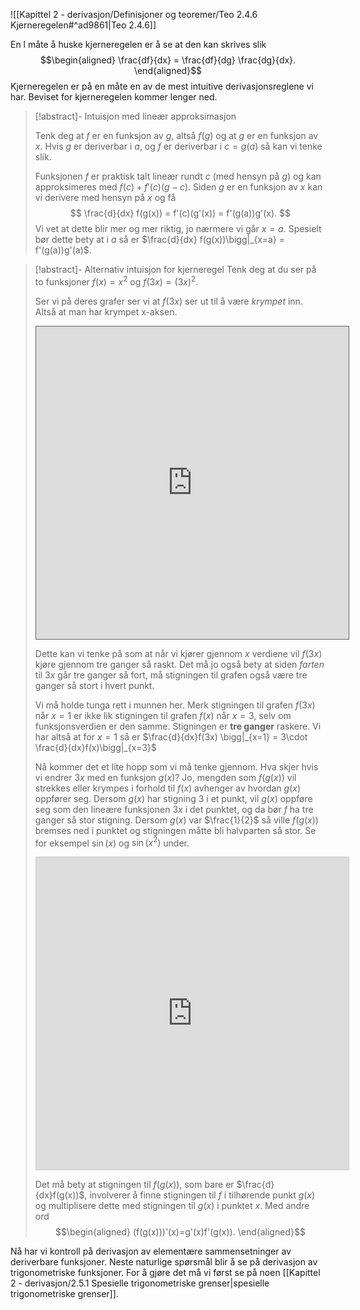 ![[Kapittel 2 - derivasjon/Definisjoner og teoremer/Teo 2.4.6 Kjerneregelen#^ad9861|Teo 2.4.6]]

En l måte å huske kjerneregelen er å se at den kan skrives slik
$$\begin{aligned}  \frac{df}{dx} = \frac{df}{dg} \frac{dg}{dx}. \end{aligned}$$ 
Kjerneregelen er på en måte en av de mest intuitive derivasjonsreglene vi har. Beviset for kjerneregelen kommer lenger ned.

> [!abstract]- Intuisjon med lineær approksimasjon
> 
> Tenk deg at $f$ er en funksjon av $g$, altså $f(g)$ og at $g$ er en funksjon av $x$. Hvis $g$ er deriverbar i $a$, og $f$ er deriverbar i $c = g(a)$ så kan vi tenke slik.
> 
> Funksjonen $f$ er praktisk talt lineær rundt $c$ (med hensyn på $g$) og kan approksimeres med $f(c)+f'(c)(g-c)$. Siden $g$ er en funksjon av $x$ kan vi derivere med hensyn på $x$ og få
> $$
> \frac{d}{dx} f(g(x)) = f'(c)(g'(x)) = f'(g(a))g'(x).
> $$ 
> Vi vet at dette blir mer og mer riktig, jo nærmere vi går $x = a$. Spesielt bør dette bety at i $a$ så er $\frac{d}{dx} f(g(x))\bigg|_{x=a} = f'(g(a))g'(a)$.

> [!abstract]- Alternativ intuisjon for kjerneregel
> Tenk deg at du ser på to funksjoner $f(x) =x^2$ og $f(3x)= (3x)^2$.
> 
> Ser vi på deres grafer ser vi at $f(3x)$ ser ut til å være *krympet* inn. Altså at man har krympet x-aksen.
> 
> <iframe src="https://www.desmos.com/calculator/qne2wt5lot?embed" width="500" height="500" style="border: 1px solid" frameborder=0></iframe>
> 
> Dette kan vi tenke på som at når vi kjører gjennom $x$ verdiene vil $f(3x)$ kjøre gjennom tre ganger så raskt. Det må jo også bety at siden *farten* til $3x$ går tre ganger så fort, må stigningen til grafen også være tre ganger så stort i hvert punkt.
> 
> Vi må holde tunga rett i munnen her. Merk stigningen til grafen $f(3x)$ når $x=1$ er ikke lik stigningen til grafen $f(x)$ når $x=3$, selv om funksjonsverdien er den samme. Stigningen er **tre ganger** raskere. Vi har altså at for $x=1$ så er $\frac{d}{dx}f(3x) \bigg|_{x=1} = 3\cdot \frac{d}{dx}f(x)\bigg|_{x=3}$
> 
> Nå kommer det et lite hopp som vi må tenke gjennom. Hva skjer hvis vi endrer $3x$ med en funksjon $g(x)$? Jo, mengden som $f(g(x))$ vil strekkes eller krympes i forhold til $f(x)$ avhenger av hvordan $g(x)$ oppfører seg. Dersom $g(x)$ har stigning $3$ i et punkt, vil $g(x)$ oppføre seg som den lineære funksjonen $3x$ i det punktet, og da bør $f$ ha tre ganger så stor stigning. Dersom $g(x)$ var $\frac{1}{2}$ så ville $f(g(x))$ bremses ned i punktet og stigningen måtte bli halvparten så stor. Se for eksempel $\sin (x)$ og $\sin(x^2)$ under.
> 
> <iframe src="https://www.desmos.com/calculator/2pli9h4g3s?embed" width="500" height="500" style="border: 1px solid #ccc" frameborder=0></iframe>
> 
> Det må bety at stigningen til $f(g(x))$, som bare er $\frac{d}{dx}f(g(x))$, involverer å finne stigningen til $f$ i tilhørende punkt $g(x)$ og multiplisere dette med stigningen til $g(x)$ i punktet $x$. Med andre ord
> $$\begin{aligned} (f(g(x)))'(x)=g'(x)f'(g(x)).  \end{aligned}$$ 


Nå har vi kontroll på derivasjon av elementære sammensetninger av deriverbare funksjoner. Neste naturlige spørsmål blir å se på derivasjon av trigonometriske funksjoner. For å gjøre det må vi først se på noen [[Kapittel 2 - derivasjon/2.5.1 Spesielle trigonometriske grenser|spesielle trigonometriske grenser]].